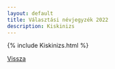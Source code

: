 ```yaml
---
layout: default
title: Választási névjegyzék 2022
description: Kiskinizs
---
```


{% include Kiskinizs.html %}

[Vissza](./)